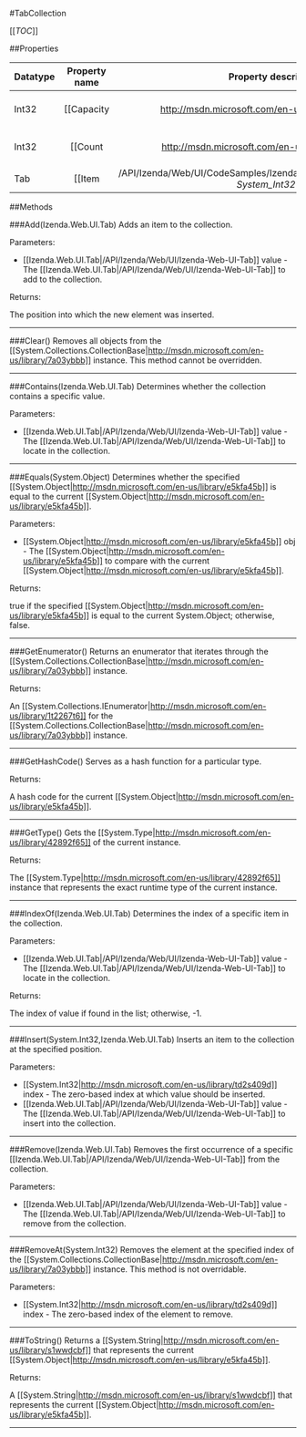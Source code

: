 #TabCollection

[[_TOC_]]

##Properties

|Datatype|Property name|Property description|Default Value|
|:-------|:----------:|:-----------------:|:-----------:|
|Int32|[[Capacity|http://msdn.microsoft.com/en-us/library/29z9bdyd]]|Gets or sets the number of elements that the [[System.Collections.CollectionBase|http://msdn.microsoft.com/en-us/library/7a03ybbb]] can contain.|null|
|Int32|[[Count|http://msdn.microsoft.com/en-us/library/8beysaaa]]|Gets the number of elements contained in the [[System.Collections.CollectionBase|http://msdn.microsoft.com/en-us/library/7a03ybbb]] instance. This property cannot be overridden.|null|
|Tab|[[Item|/API/Izenda/Web/UI/CodeSamples/Izenda_Web_UI_TabCollection_Item_-_System_Int32_-_]]| Gets or sets the element at the specified index. |null|


##Methods

###Add(Izenda.Web.UI.Tab)
 Adds an item to the collection. 

Parameters: 

* [[Izenda.Web.UI.Tab|/API/Izenda/Web/UI/Izenda-Web-UI-Tab]] value  - The [[Izenda.Web.UI.Tab|/API/Izenda/Web/UI/Izenda-Web-UI-Tab]] to add to the collection.





Returns:

The position into which the new element was inserted.


---


###Clear()
Removes all objects from the [[System.Collections.CollectionBase|http://msdn.microsoft.com/en-us/library/7a03ybbb]] instance. This method cannot be overridden.






---


###Contains(Izenda.Web.UI.Tab)
 Determines whether the collection contains a specific value. 

Parameters: 

* [[Izenda.Web.UI.Tab|/API/Izenda/Web/UI/Izenda-Web-UI-Tab]] value  - The [[Izenda.Web.UI.Tab|/API/Izenda/Web/UI/Izenda-Web-UI-Tab]] to locate in the collection.






---


###Equals(System.Object)
Determines whether the specified [[System.Object|http://msdn.microsoft.com/en-us/library/e5kfa45b]] is equal to the current [[System.Object|http://msdn.microsoft.com/en-us/library/e5kfa45b]].

Parameters: 

* [[System.Object|http://msdn.microsoft.com/en-us/library/e5kfa45b]] obj  - The [[System.Object|http://msdn.microsoft.com/en-us/library/e5kfa45b]] to compare with the current [[System.Object|http://msdn.microsoft.com/en-us/library/e5kfa45b]].





Returns:

true if the specified [[System.Object|http://msdn.microsoft.com/en-us/library/e5kfa45b]] is equal to the current System.Object; otherwise, false.


---


###GetEnumerator()
Returns an enumerator that iterates through the [[System.Collections.CollectionBase|http://msdn.microsoft.com/en-us/library/7a03ybbb]] instance.





Returns:

An [[System.Collections.IEnumerator|http://msdn.microsoft.com/en-us/library/1t2267t6]] for the [[System.Collections.CollectionBase|http://msdn.microsoft.com/en-us/library/7a03ybbb]] instance.


---


###GetHashCode()
 Serves as a hash function for a particular type.  





Returns:

A hash code for the current [[System.Object|http://msdn.microsoft.com/en-us/library/e5kfa45b]].


---


###GetType()
Gets the [[System.Type|http://msdn.microsoft.com/en-us/library/42892f65]] of the current instance.





Returns:

The [[System.Type|http://msdn.microsoft.com/en-us/library/42892f65]] instance that represents the exact runtime type of the current instance.


---


###IndexOf(Izenda.Web.UI.Tab)
 Determines the index of a specific item in the collection. 

Parameters: 

* [[Izenda.Web.UI.Tab|/API/Izenda/Web/UI/Izenda-Web-UI-Tab]] value  - The [[Izenda.Web.UI.Tab|/API/Izenda/Web/UI/Izenda-Web-UI-Tab]] to locate in the collection.





Returns:

The index of value if found in the list; otherwise, -1.


---


###Insert(System.Int32,Izenda.Web.UI.Tab)
 Inserts an item to the collection at the specified position. 

Parameters: 

* [[System.Int32|http://msdn.microsoft.com/en-us/library/td2s409d]] index  - The zero-based index at which value should be inserted.
* [[Izenda.Web.UI.Tab|/API/Izenda/Web/UI/Izenda-Web-UI-Tab]] value  - The [[Izenda.Web.UI.Tab|/API/Izenda/Web/UI/Izenda-Web-UI-Tab]] to insert into the collection.






---


###Remove(Izenda.Web.UI.Tab)
Removes the first occurrence of a specific [[Izenda.Web.UI.Tab|/API/Izenda/Web/UI/Izenda-Web-UI-Tab]] from the collection.

Parameters: 

* [[Izenda.Web.UI.Tab|/API/Izenda/Web/UI/Izenda-Web-UI-Tab]] value  - The [[Izenda.Web.UI.Tab|/API/Izenda/Web/UI/Izenda-Web-UI-Tab]] to remove from the collection.






---


###RemoveAt(System.Int32)
Removes the element at the specified index of the [[System.Collections.CollectionBase|http://msdn.microsoft.com/en-us/library/7a03ybbb]] instance. This method is not overridable.

Parameters: 

* [[System.Int32|http://msdn.microsoft.com/en-us/library/td2s409d]] index  -  The zero-based index of the element to remove. 






---


###ToString()
Returns a [[System.String|http://msdn.microsoft.com/en-us/library/s1wwdcbf]] that represents the current [[System.Object|http://msdn.microsoft.com/en-us/library/e5kfa45b]].





Returns:

A [[System.String|http://msdn.microsoft.com/en-us/library/s1wwdcbf]] that represents the current [[System.Object|http://msdn.microsoft.com/en-us/library/e5kfa45b]].


---



